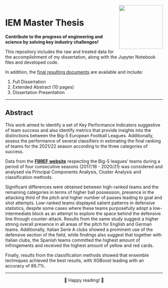 <img align="right" src="https://user-images.githubusercontent.com/86963296/218271135-ea3bd612-41e7-4a7a-95e9-7e34f44829be.jpg" width="140">


# IEM Master Thesis

**Contribute to the progress of engineering and science by solving key
industry challenges!**

This repository includes the raw and treated data for the accomplishment of my dissertation, along with the Jupyter Notebook files and developed code.

In addition, the [final resulting documents](https://fenix.tecnico.ulisboa.pt/cursos/megi/dissertacao/565303595503084) are available and include:
 1. Full Dissertation
 2. Extended Abstract (10 pages)
 3. Dissertation Presentation

 ---


## Abstract

This work aimed to identify a set of Key Performance Indicators suggestive of team success and also identify metrics that provide insights into the distinctions between the Big-5 European Football Leagues. Additionally, assess the performance of several classifiers in estimating the final ranking of teams for the 2021/22 season according to the three categories of success.

Data from the <strong>[FBREF website](https://fbref.com/en/)</strong> respecting the Big-5 leagues’ teams during a period of four consecutive seasons (2017/18 - 2020/21) was considered and analysed via Principal Components Analysis, Cluster Analysis and classification methods.

Significant differences were obtained between high-ranked teams and the remaining categories in terms of higher ball possession, presence in the attacking third of the pitch and higher number of passes leading to goal and shot attempts. Low-ranked teams displayed salient patterns in defensive statistics, despite some cases where these teams purposefully adopt a low-intermediate block as an attempt to explore the space behind the defensive line through counter-attack. Results from the same study suggest a higher strong overall presence in all areas of the pitch for English and German teams. Additionally, Italian Serie A clubs showed a prominent use of the defensive section of the field, while findings also suggest that together with Italian clubs, the Spanish teams committed the highest amount of infringements and received the highest amount of yellow and red cards.

Finally, results from the classification methods showed that ensemble techniques achieved the best results, with XGBoost leading with an accuracy of 86.7%.

--- 
<div align="center">
    🚀 Happy reading! 🚀
</div>
